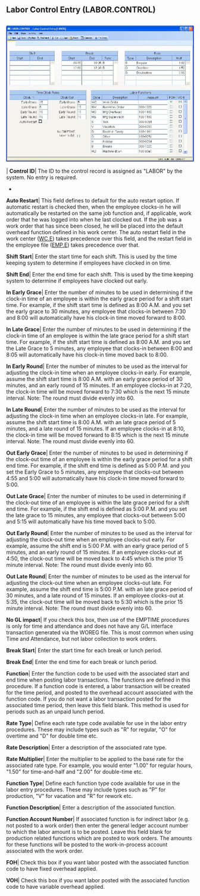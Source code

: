 ## Labor Control Entry (LABOR.CONTROL)
<PageHeader />

##

![](./LABOR-CONTROL-1.jpg)

| **Control ID**|  The ID to the control record is assigned as "LABOR" by the
system. No entry is required.

-  
**Auto Restart**|  This field defines to default for the auto restart option.
If automatic restart is checked then, when the employee clocks-in he will
automatically be restarted on the same job function and, if applicable, work
order that he was logged into when he last clocked out. If the job was a work
order that has since been closed, he will be placed into the default overhead
function defined in his work center. The auto restart field in the work center
([WC.E](../WC-E/README.md)) takes precedence over this field, and the restart field in
the employee file ([EMP.E](../EMP-E/README.md)) takes precedence over that.

**Shift Start**|  Enter the start time for each shift. This is used by the
time keeping system to determine if employees have clocked in on time.

**Shift End**|  Enter the end time for each shift. This is used by the time
keeping system to determine if employees have clocked out early.

**In Early Grace**|  Enter the number of minutes to be used in determining if
the clock-in time of an employee is within the early grace period for a shift
start time. For example, if the shift start time is defined as 8:00 A.M. and
you set the early grace to 30 minutes, any employee that clocks-in between
7:30 and 8:00 will automatically have his clock-in time moved forward to 8:00.

**In Late Grace**|  Enter the number of minutes to be used in determining if
the clock-in time of an employee is within the late grace period for a shift
start time. For example, if the shift start time is defined as 8:00 A.M. and
you set the Late Grace to 5 minutes, any employee that clocks-in between 8:00
and 8:05 will automatically have his clock-in time moved back to 8:00.

**In Early Round**|  Enter the number of minutes to be used as the interval
for adjusting the clock-in time when an employee clocks-in early. For example,
assume the shift start time is 8:00 A.M. with an early grace period of 30
minutes, and an early round of 15 minutes. If an employee clocks-in at 7:20,
the clock-in time will be moved forward to 7:30 which is the next 15 minute
interval. Note: The round must divide evenly into 60.

**In Late Round**|  Enter the number of minutes to be used as the interval for
adjusting the clock-in time when an employee clocks-in late. For example,
assume the shift start time is 8:00 A.M. with an late grace period of 5
minutes, and a late round of 15 minutes. If an employee clocks-in at 8:10, the
clock-in time will be moved forward to 8:15 which is the next 15 minute
interval. Note: The round must divide evenly into 60.

**Out Early Grace**|  Enter the number of minutes to be used in determining if
the clock-out time of an employee is within the early grace period for a shift
end time. For example, if the shift end time is defined as 5:00 P.M. and you
set the Early Grace to 5 minutes, any employee that clocks-out between 4:55
and 5:00 will automatically have his clock-in time moved forward to 5:00.

**Out Late Grace**|  Enter the number of minutes to be used in determining if
the clock-out time of an employee is within the late grace period for a shift
end time. For example, if the shift end is defined as 5:00 P.M. and you set
the late grace to 15 minutes, any employee that clocks-out between 5:00 and
5:15 will automatically have his time moved back to 5:00.

**Out Early Round**|  Enter the number of minutes to be used as the interval
for adjusting the clock-out time when an employee clocks-out early. For
example, assume the shift end is 5:00 P.M. with an early grace period of 5
minutes, and an early round of 15 minutes. If an employee clocks-out at 4:50,
the clock-out time will be moved back to 4:45 which is the prior 15 minute
interval. Note: The round must divide evenly into 60.

**Out Late Round**|  Enter the number of minutes to be used as the interval
for adjusting the clock-out time when an employee clocks-out late. For
example, assume the shift end time is 5:00 P.M. with an late grace period of
30 minutes, and a late round of 15 minutes. If an employee clocks-out at 5:35,
the clock-out time will be moved back to 5:30 which is the prior 15 minute
interval. Note: The round must divide evenly into 60.

**No GL impact**|  If you check this box, then use of the EMPTIME procedures
is only for time and attendance and does not have any G/L interface
transaction generated via the WOREG file. This is most common when using Time
and Attendance, but not labor collection to work orders.

**Break Start**|  Enter the start time for each break or lunch period.

**Break End**|  Enter the end time for each break or lunch period.

**Function**|  Enter the function code to be used with the associated start
and end time when posting labor transactions. The functions are defined in
this procedure. If a function code is entered, a labor transaction will be
created for the time period, and posted to the overhead account associated
with the function code. If you do not want a labor transaction posted for the
associated time period, then leave this field blank. This method is used for
periods such as an unpaid lunch period.

**Rate Type**|  Define each rate type code available for use in the labor
entry procedures. These may include types such as "R" for regular, "O" for
overtime and "D" for double time etc.

**Rate Description**|  Enter a description of the associated rate type.

**Rate Multiplier**|  Enter the multiplier to be applied to the base rate for
the associated rate type. For example, you would enter "1.00" for regular
hours, "1.50" for time-and-half and "2.00" for double-time etc.

**Function Type**|  Define each function type code available for use in the
labor entry procedures. These may include types such as "P" for production,
"V" for vacation and "R" for rework etc.

**Function Description**|  Enter a description of the associated function.

**Function Account Number**|  If associated function is for indirect labor
(e.g. not posted to a work order) then enter the general ledger account number
to which the labor amount is to be posted. Leave this field blank for
production related functions which are posted to work orders. The amounts for
these functions will be posted to the work-in-process account associated with
the work order.

**FOH**|  Check this box if you want labor posted with the associated function
code to have fixed overhead applied.

**VOH**|  Check this box if you want labor posted with the associated function
code to have variable overhead applied.


<badge text= "Version 8.10.57 " vertical="middle" />

<PageFooter />
